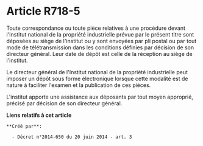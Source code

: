 # Article R718-5

Toute correspondance ou toute pièce relatives à une procédure devant l'Institut national de la propriété industrielle prévue
par le présent titre sont déposées au siège de l'institut ou y sont envoyées par pli postal ou par tout mode de
télétransmission dans les conditions définies par décision de son directeur général. Leur date de dépôt est celle de la
réception au siège de l'institut. 

Le directeur général de l'Institut national de la propriété industrielle peut imposer un dépôt sous forme électronique
lorsque cette modalité est de nature à faciliter l'examen et la publication de ces pièces. 

L'institut apporte une assistance aux déposants par tout moyen approprié, précisé par décision de son directeur général.

**Liens relatifs à cet article**

	**Créé par**:

	  - Décret n°2014-650 du 20 juin 2014 - art. 3
